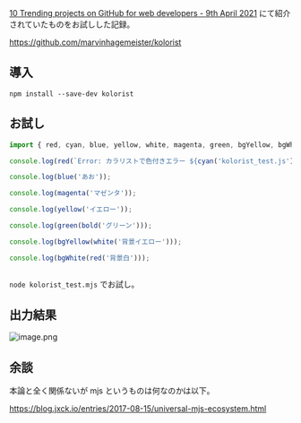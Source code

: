 [10 Trending projects on GitHub for web developers - 9th April 2021](https://dev.to/iainfreestone/10-trending-projects-on-github-for-web-developers-9th-april-2021-1968) にて紹介されていたものをお試しした記録。

https://github.com/marvinhagemeister/kolorist

## 導入
`npm install --save-dev kolorist`

## お試し
```kolorist_test.js
import { red, cyan, blue, yellow, white, magenta, green, bgYellow, bgWhite, bold } from 'kolorist';

console.log(red(`Error: カラリストで色付きエラー ${cyan('kolorist_test.js')}.`));

console.log(blue('あお'));

console.log(magenta('マゼンタ'));

console.log(yellow('イエロー'));

console.log(green(bold('グリーン')));

console.log(bgYellow(white('背景イエロー')));

console.log(bgWhite(red('背景白')));



```

`node kolorist_test.mjs` でお試し。



## 出力結果

![image.png](https://qiita-image-store.s3.ap-northeast-1.amazonaws.com/0/93824/cab3f24d-3858-e31c-d26c-ea84b43601bc.png)


## 余談

本論と全く関係ないが mjs というものは何なのかは以下。

https://blog.jxck.io/entries/2017-08-15/universal-mjs-ecosystem.html
